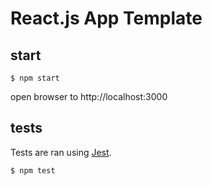 # React.js App Template

## start

```
$ npm start
```

open browser to http://localhost:3000

## tests

Tests are ran using [Jest](https://github.com/facebook/jest).

```
$ npm test
```
